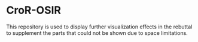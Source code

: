 # CroR-OSIR
This repository is used to display further visualization effects in the rebuttal to supplement the parts that could not be shown due to space limitations.
